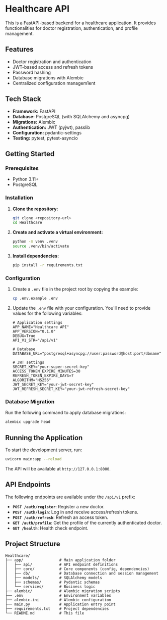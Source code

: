 # Healthcare API

This is a FastAPI-based backend for a healthcare application. It provides functionalities for doctor registration, authentication, and profile management.

## Features

- Doctor registration and authentication
- JWT-based access and refresh tokens
- Password hashing
- Database migrations with Alembic
- Centralized configuration managem1ent

## Tech Stack

- **Framework:** FastAPI
- **Database:** PostgreSQL (with SQLAlchemy and asyncpg)
- **Migrations:** Alembic
- **Authentication:** JWT (pyjwt), passlib
- **Configuration:** pydantic-settings
- **Testing:** pytest, pytest-asyncio

## Getting Started

### Prerequisites

- Python 3.11+
- PostgreSQL

### Installation

1.  **Clone the repository:**
    ```bash
    git clone <repository-url>
    cd Healthcare
    ```

2.  **Create and activate a virtual environment:**
    ```bash
    python -m venv .venv
    source .venv/bin/activate
    ```

3.  **Install dependencies:**
    ```bash
    pip install -r requirements.txt
    ```

### Configuration

1.  Create a `.env` file in the project root by copying the example:
    ```bash
    cp .env.example .env
    ```

2.  Update the `.env` file with your configuration. You'll need to provide values for the following variables:

    ```env
    # Application settings
    APP_NAME="Healthcare API"
    APP_VERSION="0.1.0"
    DEBUG=True
    API_V1_STR="/api/v1"

    # Database
    DATABASE_URL="postgresql+asyncpg://user:password@host:port/dbname"

    # JWT settings
    SECRET_KEY="your-super-secret-key"
    ACCESS_TOKEN_EXPIRE_MINUTES=30
    REFRESH_TOKEN_EXPIRE_DAYS=7
    ALGORITHM="HS256"
    JWT_SECRET_KEY="your-jwt-secret-key"
    JWT_REFRESH_SECRET_KEY="your-jwt-refresh-secret-key"
    ```

### Database Migration

Run the following command to apply database migrations:

```bash
alembic upgrade head
```

## Running the Application

To start the development server, run:

```bash
uvicorn main:app --reload
```

The API will be available at `http://127.0.0.1:8000`.

## API Endpoints

The following endpoints are available under the `/api/v1` prefix:

-   **`POST /auth/register`**: Register a new doctor.
-   **`POST /auth/login`**: Log in and receive access/refresh tokens.
-   **`POST /auth/refresh`**: Refresh an access token.
-   **`GET /auth/profile`**: Get the profile of the currently authenticated doctor.
-   **`GET /health`**: Health check endpoint.

## Project Structure

```
Healthcare/
├── app/                # Main application folder
│   ├── api/            # API endpoint definitions
│   ├── core/           # Core components (config, dependencies)
│   ├── db/             # Database connection and session management
│   ├── models/         # SQLAlchemy models
│   ├── schemas/        # Pydantic schemas
│   └── services/       # Business logic
├── alembic/            # Alembic migration scripts
├── .env                # Environment variables
├── alembic.ini         # Alembic configuration
├── main.py             # Application entry point
├── requirements.txt    # Project dependencies
└── README.md           # This file
```
